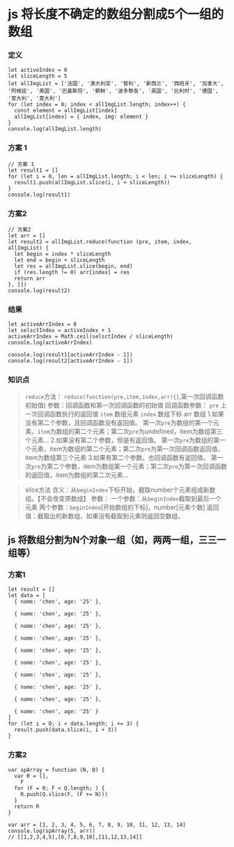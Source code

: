 # js 将长度不确定的数组分割成5个一组的数组

### 定义

```
let activeIndex = 0
let sliceLength = 5
let allImgList = ['法国', '澳大利亚', '智利', '新西兰', '西班牙', '加拿大', '阿根廷', '美国', '巴基斯坦', '朝鲜', '波多黎各', '英国', '比利时', '德国', '意大利', '意大利']
for (let index = 0; index < allImgList.length; index++) {
  const element = allImgList[index]
  allImgList[index] = { index, img: element }
}
console.log(allImgList.length)
```

### 方案 1

```
// 方案 1
let result1 = []
for (let i = 0, len = allImgList.length; i < len; i += sliceLength) {
  result1.push(allImgList.slice(i, i + sliceLength))
}
console.log(result1)
```

### 方案2

```
// 方案2
let arr = []
let result2 = allImgList.reduce(function (pre, item, index, allImgList) {
  let begin = index * sliceLength
  let end = begin + sliceLength
  let res = allImgList.slice(begin, end)
  if (res.length != 0) arr[index] = res
  return arr
}, [])
console.log(result2)
```

### 结果

```
let activeArrIndex = 0
let selsctIndex = activeIndex + 1
activeArrIndex = Math.ceil(selsctIndex / sliceLength)
console.log(activeArrIndex)

console.log(result1[activeArrIndex - 1])
console.log(result2[activeArrIndex - 1])
```

### 知识点

>`reduce`方法：
>`reduce(function(pre,item,index,arr){}`,第一次回调函数初始值)
>参数：回调函数和第一次回调函数的初始值
>回调函数参数：
>`pre` 上一次回调函数执行的返回值
>`item` 数组元素
>`index` 数组下标
>arr 数组
>1.如果没有第二个参数，且回调函数没有返回值。
>第一次`pre`为数组的第一个元素，`item`为数组的第二个元素；第二次`pre`为undefined，item为数组第三个元素…
>2.如果没有第二个参数，但是有返回值。
>第一次`pre`为数组的第一个元素，item为数组的第二个元素；第二次`pre`为第一次回调函数返回值，item为数组第三个元素
>3.如果有第二个参数，也回调函数有返回值。
>第一次`pre`为第二个参数，item为数组第一个元素；第二次`pre`为第一次回调函数的返回值，item为数组的第二次元素…



> slice方法
> 含义：从`beginIndex`下标开始，截取number个元素组成新数组。【不会改变原数组】
> 参数：
> 一个参数：从`beginIndex`截取到最后一个元素
> 两个参数：`beginIndex`[开始数组的下标]，number[元素个数]
> 返回值：截取出的新数组，如果没有截取到元素则返回空数组。



## js 将数组分割为N个对象一组（如，两两一组，三三一组等）

### 方案1

```
let result = []
let data = [
  { name: 'chen', age: '25' },

  { name: 'chen', age: '25' },

  { name: 'chen', age: '25' },

  { name: 'chen', age: '25' },

  { name: 'chen', age: '25' },

  { name: 'chen', age: '25' },

  { name: 'chen', age: '25' },

  { name: 'chen', age: '25' },

  { name: 'chen', age: '25' },

  { name: 'chen', age: '25' }
]
for (let i = 0; i < data.length; i += 3) {
  result.push(data.slice(i, i + 3))
}
```

### 方案2

```
var spArray = function (N, Q) {
  var R = [],
    F
  for (F = 0; F < Q.length; ) {
    R.push(Q.slice(F, (F += N)))
  }
  return R
}

var arr = [1, 2, 3, 4, 5, 6, 7, 8, 9, 10, 11, 12, 13, 14]
console.log(spArray(5, arr))
// [[1,2,3,4,5],[6,7,8,9,10],[11,12,13,14]]
```


